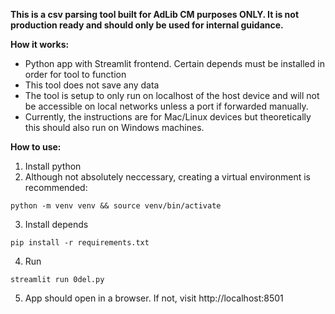 **This is a csv parsing tool built for AdLib CM purposes ONLY. It is not production ready and should only be used for internal guidance.**

**How it works:**
* Python app with Streamlit frontend. Certain depends must be installed in order for tool to function
* This tool does not save any data
* The tool is setup to only run on localhost of the host device and will not be accessible on local networks unless a port if forwarded manually.
* Currently, the instructions are for Mac/Linux devices but theoretically this should also run on Windows machines.

**How to use:**
1. Install python
2. Although not absolutely neccessary, creating a virtual environment is recommended:
```
python -m venv venv && source venv/bin/activate
```
3. Install depends
```
pip install -r requirements.txt
```
4. Run
```
streamlit run 0del.py
```
5. App should open in a browser. If not, visit http://localhost:8501
